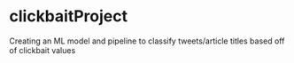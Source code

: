 # clickbaitProject
Creating an ML model and pipeline to classify tweets/article titles based off of clickbait values

